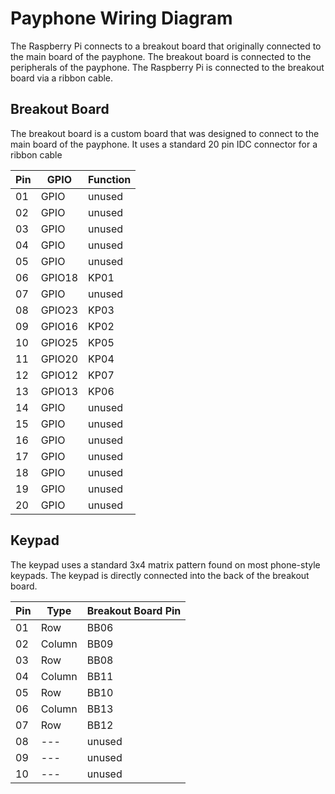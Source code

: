 # Payphone Wiring Diagram

The Raspberry Pi connects to a breakout board that originally connected to the main board of the payphone. The breakout board is connected to the peripherals of the payphone. The Raspberry Pi is connected to the breakout board via a ribbon cable.

## Breakout Board

The breakout board is a custom board that was designed to connect to the main board of the payphone. It uses a standard 20 pin IDC connector for a ribbon cable 

| Pin | GPIO   | Function |
| --- | ------ | -------- |
| 01  | GPIO   | unused   |
| 02  | GPIO   | unused   |
| 03  | GPIO   | unused   |
| 04  | GPIO   | unused   |
| 05  | GPIO   | unused   |
| 06  | GPIO18 | KP01     |
| 07  | GPIO   | unused   |
| 08  | GPIO23 | KP03     |
| 09  | GPIO16 | KP02     |
| 10  | GPIO25 | KP05     |
| 11  | GPIO20 | KP04     |
| 12  | GPIO12 | KP07     |
| 13  | GPIO13 | KP06     |
| 14  | GPIO   | unused   |
| 15  | GPIO   | unused   |
| 16  | GPIO   | unused   |
| 17  | GPIO   | unused   |
| 18  | GPIO   | unused   |
| 19  | GPIO   | unused   |
| 20  | GPIO   | unused   |

## Keypad

The keypad uses a standard 3x4 matrix pattern found on most phone-style keypads. The keypad is directly connected into the back of the breakout board.

| Pin | Type   | Breakout Board Pin |
| --- | ------ | ------------------ |
| 01  | Row    | BB06               |
| 02  | Column | BB09               |
| 03  | Row    | BB08               |
| 04  | Column | BB11               |
| 05  | Row    | BB10               |
| 06  | Column | BB13               |
| 07  | Row    | BB12               |
| 08  | ---    | unused             |
| 09  | ---    | unused             |
| 10  | ---    | unused             |